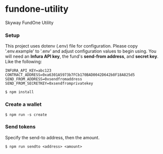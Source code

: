 # fundone-utility
Skyway FundOne Utility

### Setup
This project uses dotenv (.env) file for configuration. Please copy '.env.example' to '.env' and adjust configuration values to begin using. You will need an **Infura API key**, the fund's **send-from address**, and **secret key**. Like the following:

	INFURA_API_KEY=abc123
	CONTRACT_ADDRESS=0xa6301A5973b7FCb170BAD0042D642b8F18A825d5
	SEND_FROM_ADDRESS=0xsendfromaddress
	SEND_FROM_SECRETKEY=0xsendfromprivatekey

`
$ npm install
`

### Create a wallet

`
$ npm run -s create
`

### Send tokens
Specify the send-to address, then the amount.

`
$ npm run sendto <address> <amount>
`
